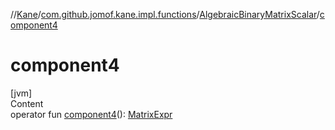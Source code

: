//[Kane](../../index.md)/[com.github.jomof.kane.impl.functions](../index.md)/[AlgebraicBinaryMatrixScalar](index.md)/[component4](component4.md)



# component4  
[jvm]  
Content  
operator fun [component4](component4.md)(): [MatrixExpr](../../com.github.jomof.kane.impl/-matrix-expr/index.md)  



